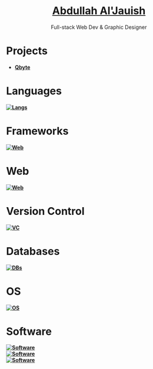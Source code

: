 <div align="center">
  <a href="https://jauish.com"><h1>Abdullah Al'Jauish</h1></a>
  <p>Full-stack Web Dev & Graphic Designer </p>
<b><p><p><b>
</div>

# Projects
- [Qbyte](https://qbyte.io)

  
# Languages
  [![Langs](https://skillicons.dev/icons?i=js,ts,py,dart,php,go,cs)](https://skillicons.dev)

# Frameworks

  [![Web](https://skillicons.dev/icons?i=nodejs,flutter)](https://skillicons.dev)

# Web
  [![Web](https://skillicons.dev/icons?i=html,css,bootstrap,express,react,electron,tailwind,next)](https://skillicons.dev)

# Version Control 

  [![VC](https://skillicons.dev/icons?i=git,github)](https://skillicons.dev)

# Databases
  [![DBs](https://skillicons.dev/icons?i=mysql,mongodb)](https://skillicons.dev)


# OS
  [![OS](https://skillicons.dev/icons?i=linux,windows)](https://skillicons.dev)

# Software
  [![Software](https://skillicons.dev/icons?i=photoshop,illustrator,premiere,aftereffects,audition)](https://skillicons.dev)<br>
  [![Software](https://skillicons.dev/icons?i=workers,cloudflare,docker,discord,postman)](https://skillicons.dev)<br>
  [![Software](https://skillicons.dev/icons?i=figma)](https://skillicons.dev)
